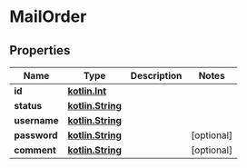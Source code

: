 # MailOrder

## Properties
Name | Type | Description | Notes
------------ | ------------- | ------------- | -------------
**id** | [**kotlin.Int**](.md) |  | 
**status** | [**kotlin.String**](.md) |  | 
**username** | [**kotlin.String**](.md) |  | 
**password** | [**kotlin.String**](.md) |  |  [optional]
**comment** | [**kotlin.String**](.md) |  |  [optional]
